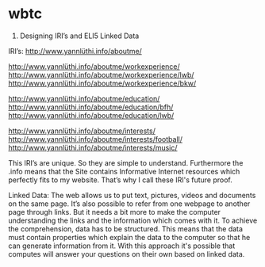 # wbtc

1. Designing IRI’s and ELI5 Linked Data

IRI’s:
http://www.yannlüthi.info/aboutme/

http://www.yannlüthi.info/aboutme/workexperience/
http://www.yannlüthi.info/aboutme/workexperience/lwb/
http://www.yannlüthi.info/aboutme/workexperience/bkw/

http://www.yannlüthi.info/aboutme/education/
http://www.yannlüthi.info/aboutme/education/bfh/
http://www.yannlüthi.info/aboutme/education/lwb/

http://www.yannlüthi.info/aboutme/interests/
http://www.yannlüthi.info/aboutme/interests/football/
http://www.yannlüthi.info/aboutme/interests/music/

This IRI’s are unique. So they are simple to understand. 
Furthermore the .info means that the Site contains Informative Internet resources which perfectly fits to my website.
That’s why I call these IRI's future proof. 

Linked Data:
The web allows us to put text, pictures, videos and documents on the same page. It’s also possible to refer from one webpage to another page through links.
But it needs a bit more to make the computer understanding the links and the information which comes with it. To achieve the comprehension, data has to be structured.
This means that the data must contain properties which explain the data to the computer so that he can generate information from it. With this approach it's possible that computes will answer your questions on their own based on linked data.
